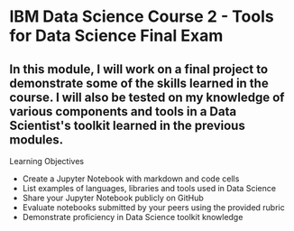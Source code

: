 # IBM Data Science Course 2 - Tools for Data Science Final Exam

In this module, I will work on a final project to demonstrate some of the skills learned in the course. I will also be tested on my knowledge of various components and tools in a Data Scientist's toolkit learned in the previous modules.
---
Learning Objectives
- Create a Jupyter Notebook with markdown and code cells
- List examples of languages, libraries and tools used in Data Science
- Share your Jupyter Notebook publicly on GitHub
- Evaluate notebooks submitted by your peers using the provided rubric
- Demonstrate proficiency in Data Science toolkit knowledge
